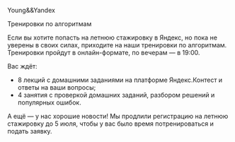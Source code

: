 Young&&Yandex

Тренировки по алгоритмам

Если вы хотите попасть на летнюю стажировку в Яндекс, но пока не уверены в своих силах, приходите на наши тренировки по алгоритмам. Тренировки пройдут в онлайн-формате, по вечерам — в 19:00.

Вас ждёт:

- 8 лекций с домашними заданиями на платформе Яндекс.Контест и ответы на ваши вопросы;
- 4 занятия с проверкой домашних заданий, разбором решений и популярных ошибок.





А ещё — у нас хорошие новости! Мы продлили регистрацию на летнюю стажировку до 5 июля, чтобы у вас было время потренироваться и подать заявку. 